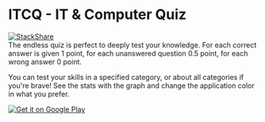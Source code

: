 # ITCQ - IT & Computer Quiz

[![StackShare](https://img.shields.io/badge/tech-stack-0690fa.svg?style=flat)](https://stackshare.io/claudiofus/itcq)
<br/>
The endless quiz is perfect to deeply test your knowledge. For each correct answer is given 1 point, for each unanswered question 0.5 point, for each wrong answer 0 point.

You can test your skills in a specified category, or about all categories if you're brave!
See the stats with the graph and change the application color in what you prefer.

<a href='https://play.google.com/store/apps/details?id=claudiofus.software.com.itq&pcampaignid=MKT-Other-global-all-co-prtnr-py-PartBadge-Mar2515-1'><img alt='Get it on Google Play' src='https://play.google.com/intl/en_us/badges/images/generic/en_badge_web_generic.png'/></a>
